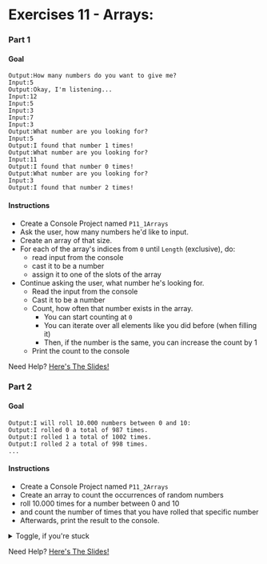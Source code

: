 # Exercises 11 - Arrays:

### Part 1

#### Goal
```
Output:How many numbers do you want to give me?
Input:5
Output:Okay, I'm listening...
Input:12
Input:5
Input:3
Input:7
Input:3
Output:What number are you looking for?
Input:5
Output:I found that number 1 times!
Output:What number are you looking for?
Input:11
Output:I found that number 0 times!
Output:What number are you looking for?
Input:3
Output:I found that number 2 times!
```

#### Instructions
- Create a Console Project named `P11_1Arrays`
- Ask the user, how many numbers he'd like to input.
- Create an array of that size.
- For each of the array's indices from `0` until `Length` (exclusive), do:
  - read input from the console
  - cast it to be a number
  - assign it to one of the slots of the array
- Continue asking the user, what number he's looking for.
  - Read the input from the console
  - Cast it to be a number
  - Count, how often that number exists in the array.
    - You can start counting at `0`
    - You can iterate over all elements like you did before (when filling it)
    - Then, if the number is the same, you can increase the count by 1
  - Print the count to the console
  

Need Help? [Here's The Slides!](slides/README.md#12-arrays)

### Part 2

#### Goal
```
Output:I will roll 10.000 numbers between 0 and 10:
Output:I rolled 0 a total of 987 times.
Output:I rolled 1 a total of 1002 times.
Output:I rolled 2 a total of 998 times.
...
```

#### Instructions
- Create a Console Project named `P11_2Arrays`
- Create an array to count the occurrences of random numbers
- roll 10.000 times for a number between 0 and 10 
- and count the number of times that you have rolled that specific number
- Afterwards, print the result to the console.

<details>
  <summary>Toggle, if you're stuck</summary>

  An array of Type `int` can be used to store `n` numbers. e.g. an array of size 5 can store 5 numbers. The indices of that array are: `0`, `1`, `2`, `3`, `4`. 

  Basically, the array will look like this:
  - 0: 0
  - 1: 0
  - 2: 0
  - 3: 0
  - 4: 0

  Now, if I roll a 4, I can simply increase the number at array index 4 by one `array[4]++;`:
  - 0: 0
  - 1: 0
  - 2: 0
  - 3: 0
  - 4: 1

  When I repeat that a few times, I should end up with an array looking something like this:
  - 0: 100
  - 1: 83
  - 2: 97
  - 3: 102
  - 4: 123

  Now, I can use a `for` loop to iterate over that array and print the index `i` and the number at each index `array[i]` to the console.

</details>

Need Help? [Here's The Slides!](slides/README.md#12-arrays)

